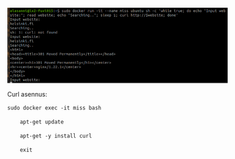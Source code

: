 ![alt text](image-3.png)

Curl asennus:

    sudo docker exec -it miss bash

        apt-get update

        apt-get -y install curl

        exit